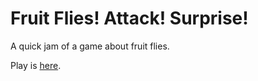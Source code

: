 Fruit Flies! Attack! Surprise!
===========================

A quick jam of a game about fruit flies.

Play is [here](http://www.wordsinthesky.com/projects/fruit-flies-attack-surprise).
